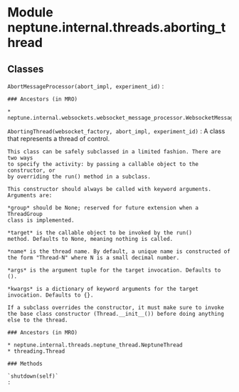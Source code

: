 Module neptune.internal.threads.aborting_thread
===============================================

Classes
-------

`AbortMessageProcessor(abort_impl, experiment_id)`
:   

    ### Ancestors (in MRO)

    * neptune.internal.websockets.websocket_message_processor.WebsocketMessageProcessor

`AbortingThread(websocket_factory, abort_impl, experiment_id)`
:   A class that represents a thread of control.
    
    This class can be safely subclassed in a limited fashion. There are two ways
    to specify the activity: by passing a callable object to the constructor, or
    by overriding the run() method in a subclass.
    
    This constructor should always be called with keyword arguments. Arguments are:
    
    *group* should be None; reserved for future extension when a ThreadGroup
    class is implemented.
    
    *target* is the callable object to be invoked by the run()
    method. Defaults to None, meaning nothing is called.
    
    *name* is the thread name. By default, a unique name is constructed of
    the form "Thread-N" where N is a small decimal number.
    
    *args* is the argument tuple for the target invocation. Defaults to ().
    
    *kwargs* is a dictionary of keyword arguments for the target
    invocation. Defaults to {}.
    
    If a subclass overrides the constructor, it must make sure to invoke
    the base class constructor (Thread.__init__()) before doing anything
    else to the thread.

    ### Ancestors (in MRO)

    * neptune.internal.threads.neptune_thread.NeptuneThread
    * threading.Thread

    ### Methods

    `shutdown(self)`
    :